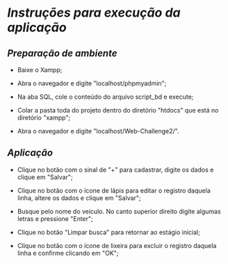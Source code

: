 # *Instruções para execução da aplicação*


## *Preparação de ambiente*

- Baixe o Xampp;

- Abra o navegador e digite "localhost/phpmyadmin";

- Na aba SQL, cole o conteúdo do arquivo script_bd e execute;

- Colar a pasta toda do projeto dentro do diretório "htdocs" que está no diretório "xampp";

- Abra o navegador e digite "localhost/Web-Challenge2/".


## *Aplicação*

- Clique no botão com o sinal de "+" para cadastrar, digite os dados e clique em "Salvar";

- Clique no botão com o ícone de lápis para editar o registro daquela linha, altere os dados e clique em "Salvar";

- Busque pelo nome do veículo. No canto superior direito digite algumas letras e pressione "Enter";

- Clique no botão "Limpar busca" para retornar ao estágio inicial;

- Clique no botão com o ícone de lixeira para excluir o registro daquela linha e confirme clicando em "OK";
